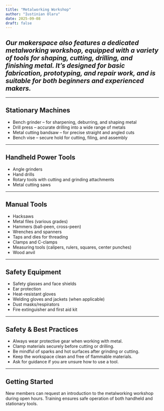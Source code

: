 ```yaml
---
title: "Metalworking Workshop"
author: "Iustinian Olaru"
date: 2025-09-08
draft: false
---
```


## ***Our makerspace also features a dedicated metalworking workshop, equipped with a variety of tools for shaping, cutting, drilling, and finishing metal. It’s designed for basic fabrication, prototyping, and repair work, and is suitable for both beginners and experienced makers.***

---

## Stationary Machines

- Bench grinder – for sharpening, deburring, and shaping metal
- Drill press – accurate drilling into a wide range of metals
- Metal cutting bandsaw – for precise straight and angled cuts
- Bench vise – secure hold for cutting, filing, and assembly

---

## Handheld Power Tools

- Angle grinders
- Hand drills
- Rotary tools with cutting and grinding attachments
- Metal cutting saws

---

## Manual Tools

- Hacksaws
- Metal files (various grades)
- Hammers (ball-peen, cross-peen)
- Wrenches and spanners
- Taps and dies for threading
- Clamps and C-clamps
- Measuring tools (calipers, rulers, squares, center punches)
- Wood anvil
---

## Safety Equipment

- Safety glasses and face shields
- Ear protection
- Heat-resistant gloves
- Welding gloves and jackets (when applicable)
- Dust masks/respirators
- Fire extinguisher and first aid kit

---

## Safety & Best Practices

- Always wear protective gear when working with metal.
- Clamp materials securely before cutting or drilling.
- Be mindful of sparks and hot surfaces after grinding or cutting.
- Keep the workspace clean and free of flammable materials.
- Ask for guidance if you are unsure how to use a tool.

---

## Getting Started

New members can request an introduction to the metalworking workshop during open hours. Training ensures safe operation of both handheld and stationary tools.  

